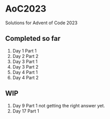 # AoC2023
Solutions for Advent of Code 2023
## Completed so far
1. Day 1 Part 1
2. Day 2 Part 2
3. Day 3 Part 1
4. Day 3 Part 2
5. Day 4 Part 1
6. Day 4 Part 2

## WIP
1. Day 9 Part 1    not getting the right answer yet.
2. Day 17 Part 1

